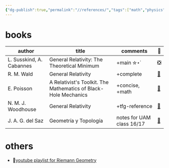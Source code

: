```yaml
---
{"dg-publish":true,"permalink":"//references/","tags":["math","physics","tfg"]}
---
```





# books

| author                   | title                                                           | comments                  | 🔗                                                                                                                                        |
| ------------------------ | --------------------------------------------------------------- | ------------------------- | ----------------------------------------------------------------------------------------------------------------------------------------- |
| L. Susskind, A. Cabannes | General Relativity: The Theoretical Minimum                     | +main ✮⋆˙                 | ❎                                                                                                                                         |
| R. M. Wald               | General Relativity                                              | +complete                 | [🔗](https://cdn.preterhuman.net/texts/science_and_technology/physics/General_Relativity_Theory/General%20Relativity%20-%20R.%20Wald.pdf) |
| E. Poisson               | A Relativist's Toolkit. The Mathematics of Black-Hole Mechanics | +concise, +math           | [🔗](http://strangebeautiful.com/other-texts/poisson-rel-toolkit.pdf)                                                                     |
| N. M. J. Woodhouse       | General Relativity                                              | +tfg-reference            | [🔗](https://math.haifa.ac.il/ROVENSKI/rovenski/W2006.pdf)                                                                                |
| J. A. G. del Saz         | Geometría y Topología                                           | notes for UAM class 16/17 | [🔗](https://github.com/apuntes-uam-infomat/apuntes/blob/master/Geometria%20y%20Topologia/GeoTopo17.pdf)                                  |


# others
- 🔗[youtube playlist for Riemann Geometry](https://www.youtube.com/playlist?list=PL3qJ4ZizJHdrDveQwHMuUGjktDaGOzZFn)

